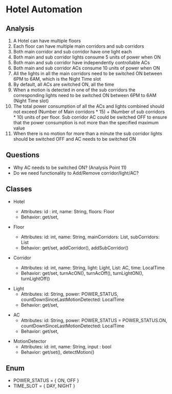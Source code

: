 # Hotel Automation

## Analysis
1. A Hotel can have multiple floors
2. Each floor can have multiple main corridors and sub corridors
3. Both main corridor and sub corridor have one light each
4. Both main and sub corridor lights consume 5 units of power when ON
5. Both main and sub corridor have independently controllable ACs
6. Both main and sub corridor ACs consume 10 units of power when ON
7. All the lights in all the main corridors need to be switched ON between 6PM to 6AM,
which is the Night Time slot
8. By default, all ACs are switched ON, all the time
9. When a motion is detected in one of the sub corridors the corresponding lights need to
be switched ON between 6PM to 6AM (Night Time slot)
10. The total power consumption of all the ACs and lights combined should not exceed
(Number of Main corridors * 15) + (Number of sub corridors * 10) units of per floor. Sub
corridor AC could be switched OFF to ensure that the power consumption is not more
than the specified maximum value
11. When there is no motion for more than a minute the sub corridor lights should be
switched OFF and AC needs to be switched ON

## Questions
- Why AC needs to be switched ON? (Analysis Point 11)
- Do we need functionality to Add/Remove corridor/light/AC?


## Classes
 * Hotel
   * Attributes: id : int, name: String, floors: Floor
   * Behavior: get/set,
 
* Floor
  * Attributes: id: int, name: String, mainCorridors: List<MainCorridor>, subCorridors: List<SubCorridor>
  * Behavior: get/set, addCorridor(), addSubCorridor()

* Corridor
  * Attributes: id: int, name: String, light: Light, List<ac>: AC, time: LocalTime
  * Behavior: get/set, turnAcON(), turnAcOff(), turnLightON(), turnLightOff()

[//]: # (* MainCorridor)

[//]: # (  * Attributes: id: int, name: String, light: Light, List<ac>: AC, time: LocalTime)

[//]: # (  * Behavior: get/set, turnAcON&#40;&#41;, turnAcOff&#40;&#41;, turnLightON&#40;&#41;, turnLightOff&#40;&#41;)

[//]: # (All the lights in all the main corridors need to be switched ON between 6PM to 6AM,)
[//]: # (which is the Night Time slot)

[//]: # (* SubCorridor extends Corridor)

[//]: # (When a motion is detected in one of the sub corridors the corresponding lights need to)

[//]: # (be switched ON between 6PM to 6AM &#40;Night Time slot&#41;)

* Light
  * Attributes: id: String, power: POWER_STATUS, countDownSinceLastMotionDetected: LocalTime
  * Behavior: get/set,
  
[//]: # ( Both main and sub corridor lights consume 5 units of power when ON)

* AC 
  * Attributes: id: String, power: POWER_STATUS = POWER_STATUS.ON, countDownSinceLastMotionDetected: LocalTime
  * Behavior: get/set, 

[//]: # (Both main and sub corridor ACs consume 10 units of power when ON)

* MotionDetector
  * Attributes: id: int, name: String, input : bool 
  * Behavior: get/set(), detectMotion()

## Enum
* POWER_STATUS = { ON, OFF }
* TIME_SLOT = { DAY, NIGHT }
